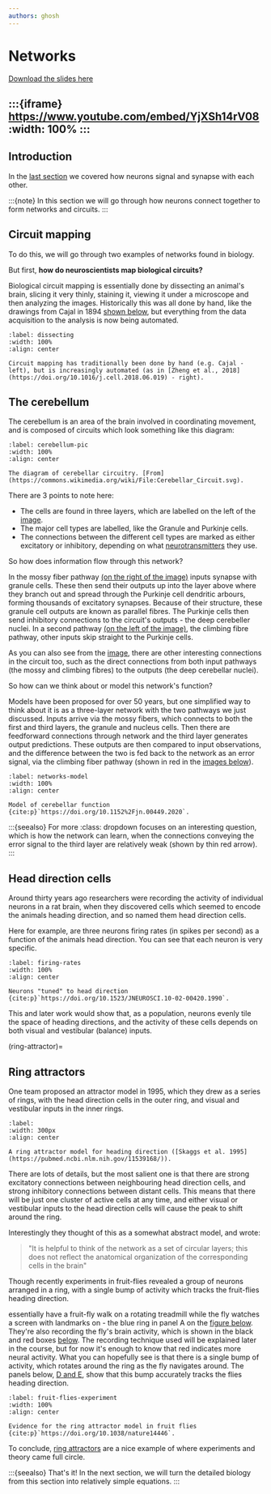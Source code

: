 ```yaml
---
authors: ghosh
---
```


# Networks

[Download the slides here](slides/W2-V2-networks.pptx)

:::{iframe} https://www.youtube.com/embed/YjXSh14rV08
:width: 100%
:::
---

## Introduction

In the [last section](#synapses-2) we covered how neurons signal and synapse with each other. 

:::{note}
In this section we will go through how neurons connect together to form networks and circuits.
:::

## Circuit mapping

To do this, we will go through two examples of networks found in biology.

But first, **how do neuroscientists map biological circuits?**

Biological circuit mapping is essentially done by dissecting an animal's brain, slicing it very thinly, staining it, viewing it under a microscope and then analyzing the images. Historically this was all done by hand, like the drawings from Cajal in 1894 [shown below](#dissecting), but everything from the data acquisition to the analysis is now being automated.

```{figure} figures/NetworksPicture1.jpg
:label: dissecting
:width: 100%
:align: center

Circuit mapping has traditionally been done by hand (e.g. Cajal - left), but is increasingly automated (as in [Zheng et al., 2018](https://doi.org/10.1016/j.cell.2018.06.019) - right). 
```

## The cerebellum

The cerebellum is an area of the brain involved in coordinating movement, and is composed of circuits which look something like this diagram:

```{figure} figures/NetworksPicture2.svg
:label: cerebellum-pic
:width: 100%
:align: center

The diagram of cerebellar circuitry. [From](https://commons.wikimedia.org/wiki/File:Cerebellar_Circuit.svg).
```

There are 3 points to note here:

* The cells are found in three layers, which are labelled on the left of the [image](#cerebellum-pic).
* The major cell types are labelled, like the Granule and Purkinje cells.
* The connections between the different cell types are marked as either excitatory or inhibitory, depending on what [neurotransmitters](#neurotransmitters-paragraph) they use.

So how does information flow through this network?

In the mossy fiber pathway [(on the right of the image)](#cerebellum-pic) inputs synapse with granule cells. These then send their outputs up into the layer above where they branch out and spread through the Purkinje cell dendritic arbours, forming thousands of excitatory synapses. Because of their structure, these granule cell outputs are known as parallel fibres. The Purkinje cells then send inhibitory connections to the circuit's outputs - the deep cerebeller nuclei.
In a second pathway [(on the left of the image)](#cerebellum-pic), the climbing fibre pathway, other inputs skip straight to the Purkinje cells.

As you can also see from the [image](#cerebellum-pic), there are other interesting connections in the circuit too, such as the direct connections from both input pathways (the mossy and climbing fibres) to the outputs (the deep cerebellar nuclei).

So how can we think about or model this network's function? 

Models have been proposed for over 50 years, but one simplified way to think about it is as a three-layer network with the two pathways we just discussed. Inputs arrive via the mossy fibers, which connects to both the first and third layers, the granule and nucleus cells. Then there are feedforward connections through network and the third layer generates output predictions. These outputs are then compared to input observations, and the difference between the two is fed back to the network as an error signal, via the climbing fiber pathway (shown in red in the [images below](#networks-model)).

```{figure} figures/NetworksPicture3.jpg
:label: networks-model
:width: 100%
:align: center

Model of cerebellar function {cite:p}`https://doi.org/10.1152%2Fjn.00449.2020`.
```

:::{seealso} For more
:class: dropdown
[](https://doi.org/10.1152%2Fjn.00449.2020) focuses on an interesting question, which is how the network can learn, when the connections conveying the error signal to the third layer are relatively weak (shown by thin red arrow).
:::

## Head direction cells

Around thirty years ago researchers were recording the activity of individual neurons in a rat brain, when they discovered cells which seemed to encode the animals heading direction, and so named them head direction cells. 

Here for example, are three neurons firing rates (in spikes per second) as a function of the animals head direction. You can see that each neuron is very specific.

```{figure} figures/NetworksPicture4.png
:label: firing-rates
:width: 100%
:align: center

Neurons "tuned" to head direction {cite:p}`https://doi.org/10.1523/JNEUROSCI.10-02-00420.1990`.
```

This and later work would show that, as a population, neurons evenly tile the space of heading directions, and the activity of these cells depends on both visual and vestibular (balance) inputs.

(ring-attractor)=
## Ring attractors

One team proposed an attractor model in 1995, which they drew as a series of rings, with the head direction cells in the outer ring, and visual and vestibular inputs in the inner rings.

```{figure} figures/NetworksPicture5.png
:label:
:width: 300px
:align: center

A ring attractor model for heading direction ([Skaggs et al. 1995](https://pubmed.ncbi.nlm.nih.gov/11539168/)).
```

There are lots of details, but the most salient one is that there are strong excitatory connections between neighbouring head direction cells, and strong inhibitory connections between distant cells. This means that there will be just one cluster of active cells at any time, and either visual or vestibular inputs to the head direction cells will cause the peak to shift around the ring. 

Interestingly they thought of this as a somewhat abstract model, and wrote: 

> "It is helpful to think of the network as a set of circular layers; this does not reflect the anatomical organization of the corresponding cells in the brain"

Though recently experiments in fruit-flies revealed a group of neurons arranged in a ring, with a single bump of activity which tracks the fruit-flies heading direction.

[](https://doi.org/10.1038/nature14446) essentially have a fruit-fly walk on a rotating treadmill while the fly watches a screen with landmarks on - the blue ring in panel A on the [figure below](#fruit-flies-experiment).
They're also recording the fly's brain activity, which is shown in the black and red boxes [below](#fruit-flies-experiment). The recording technique used will be explained later in the course, but for now it's enough to know that red indicates more neural activity. What you can hopefully see is that there is a single bump of activity, which rotates around the ring as the fly navigates around. The panels below, [D and E](#fruit-flies-experiment), show that this bump accurately tracks the flies heading direction.

```{figure} figures/NetworksPicture6.png
:label: fruit-flies-experiment
:width: 100%
:align: center

Evidence for the ring attractor model in fruit flies {cite:p}`https://doi.org/10.1038/nature14446`.
```

To conclude, [ring attractors](#ring-attractor) are a nice example of where experiments and theory came full circle.

:::{seealso} That's it!
In the next section, we will turn the detailed biology from this section into relatively simple equations.
:::